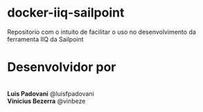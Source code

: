 # docker-iiq-sailpoint
Repositorio com o intuito de facilitar o uso no desenvolvimento da ferramenta IIQ da Sailpoint

<h1>Desenvolvidor por </h1><br/>
<b>Luis Padovani</b> @luisfpadovani <br/>
<b>Vinicius Bezerra</b> @vinbeze
